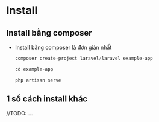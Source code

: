 # Install

## Install bằng composer 
- Install bằng composer là đơn giản nhất 
    ```php
    composer create-project laravel/laravel example-app
    
    cd example-app
    
    php artisan serve
    ```

## 1 số cách install khác 
//TODO: ...